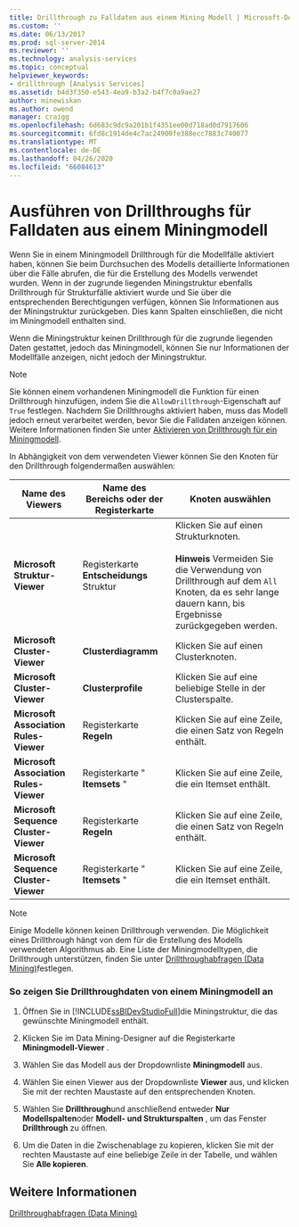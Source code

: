 ```yaml
---
title: Drillthrough zu Falldaten aus einem Mining Modell | Microsoft-Dokumentation
ms.custom: ''
ms.date: 06/13/2017
ms.prod: sql-server-2014
ms.reviewer: ''
ms.technology: analysis-services
ms.topic: conceptual
helpviewer_keywords:
- drillthrough [Analysis Services]
ms.assetid: b4d3f350-e543-4ea9-b3a2-b4f7c0a9ae27
author: minewiskan
ms.author: owend
manager: craigg
ms.openlocfilehash: 6d683c9dc9a201b1f4351ee00d718ad0d7917606
ms.sourcegitcommit: 6fd8c1914de4c7ac24900fe388ecc7883c740077
ms.translationtype: MT
ms.contentlocale: de-DE
ms.lasthandoff: 04/26/2020
ms.locfileid: "66084613"
---
```

# <a name="drill-through-to-case-data-from-a-mining-model"></a>Ausführen von Drillthroughs für Falldaten aus einem Miningmodell
  Wenn Sie in einem Miningmodell Drillthrough für die Modellfälle aktiviert haben, können Sie beim Durchsuchen des Modells detaillierte Informationen über die Fälle abrufen, die für die Erstellung des Modells verwendet wurden. Wenn in der zugrunde liegenden Miningstruktur ebenfalls Drillthrough für Strukturfälle aktiviert wurde und Sie über die entsprechenden Berechtigungen verfügen, können Sie Informationen aus der Miningstruktur zurückgeben. Dies kann Spalten einschließen, die nicht im Miningmodell enthalten sind.  
  
 Wenn die Miningstruktur keinen Drillthrough für die zugrunde liegenden Daten gestattet, jedoch das Miningmodell, können Sie nur Informationen der Modellfälle anzeigen, nicht jedoch der Miningstruktur.  
  
> [!NOTE]  
>  Sie können einem vorhandenen Miningmodell die Funktion für einen Drillthrough hinzufügen, indem Sie die `AllowDrillthrough`-Eigenschaft auf `True` festlegen. Nachdem Sie Drillthroughs aktiviert haben, muss das Modell jedoch erneut verarbeitet werden, bevor Sie die Falldaten anzeigen können. Weitere Informationen finden Sie unter [Aktivieren von Drillthrough für ein Miningmodell](enable-drillthrough-for-a-mining-model.md).  
  
 In Abhängigkeit von dem verwendeten Viewer können Sie den Knoten für den Drillthrough folgendermaßen auswählen:  
  
|Name des Viewers|Name des Bereichs oder der Registerkarte|Knoten auswählen|  
|-----------------|----------------------|-----------------|  
|**Microsoft Struktur-Viewer**|Registerkarte **Entscheidungs** Struktur|Klicken Sie auf einen Strukturknoten.<br /><br /> **Hinweis** Vermeiden Sie die Verwendung von Drillthrough auf dem `All` Knoten, da es sehr lange dauern kann, bis Ergebnisse zurückgegeben werden.|  
|**Microsoft Cluster-Viewer**|**Clusterdiagramm**|Klicken Sie auf einen Clusterknoten.|  
|**Microsoft Cluster-Viewer**|**Clusterprofile**|Klicken Sie auf eine beliebige Stelle in der Clusterspalte.|  
|**Microsoft Association Rules-Viewer**|Registerkarte **Regeln**|Klicken Sie auf eine Zeile, die einen Satz von Regeln enthält.|  
|**Microsoft Association Rules-Viewer**|Registerkarte " **Itemsets** "|Klicken Sie auf eine Zeile, die ein Itemset enthält.|  
|**Microsoft Sequence Cluster-Viewer**|Registerkarte **Regeln**|Klicken Sie auf eine Zeile, die einen Satz von Regeln enthält.|  
|**Microsoft Sequence Cluster-Viewer**|Registerkarte " **Itemsets** "|Klicken Sie auf eine Zeile, die ein Itemset enthält.|  
  
> [!NOTE]  
>  Einige Modelle können keinen Drillthrough verwenden. Die Möglichkeit eines Drillthrough hängt von dem für die Erstellung des Modells verwendeten Algorithmus ab. Eine Liste der Miningmodelltypen, die Drillthrough unterstützen, finden Sie unter [Drillthroughabfragen &#40;Data Mining&#41;](drillthrough-queries-data-mining.md)festlegen.  
  
### <a name="to-view-drillthrough-data-from-a-mining-model"></a>So zeigen Sie Drillthroughdaten von einem Miningmodell an  
  
1.  Öffnen Sie in [!INCLUDE[ssBIDevStudioFull](../../includes/ssbidevstudiofull-md.md)]die Miningstruktur, die das gewünschte Miningmodell enthält.  
  
2.  Klicken Sie im Data Mining-Designer auf die Registerkarte **Miningmodell-Viewer** .  
  
3.  Wählen Sie das Modell aus der Dropdownliste **Miningmodell** aus.  
  
4.  Wählen Sie einen Viewer aus der Dropdownliste **Viewer** aus, und klicken Sie mit der rechten Maustaste auf den entsprechenden Knoten.  
  
5.  Wählen Sie **Drillthrough**und anschließend entweder **Nur Modellspalten**oder **Modell- und Strukturspalten** , um das Fenster **Drillthrough** zu öffnen.  
  
6.  Um die Daten in die Zwischenablage zu kopieren, klicken Sie mit der rechten Maustaste auf eine beliebige Zeile in der Tabelle, und wählen Sie **Alle kopieren**.  
  
## <a name="see-also"></a>Weitere Informationen  
 [Drillthroughabfragen &#40;Data Mining&#41;](drillthrough-queries-data-mining.md)  
  
  
